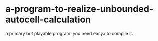 # a-program-to-realize-unbounded-autocell-calculation
a primary but playable program. you need easyx to compile it.
